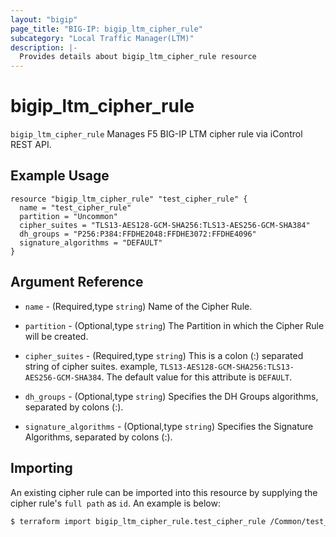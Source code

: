 ```yaml
---
layout: "bigip"
page_title: "BIG-IP: bigip_ltm_cipher_rule"
subcategory: "Local Traffic Manager(LTM)"
description: |-
  Provides details about bigip_ltm_cipher_rule resource
---
```


# bigip\_ltm\_cipher\_rule

`bigip_ltm_cipher_rule` Manages F5 BIG-IP LTM cipher rule via iControl REST API.

## Example Usage

```hcl
resource "bigip_ltm_cipher_rule" "test_cipher_rule" {
  name = "test_cipher_rule"
  partition = "Uncommon"
  cipher_suites = "TLS13-AES128-GCM-SHA256:TLS13-AES256-GCM-SHA384"
  dh_groups = "P256:P384:FFDHE2048:FFDHE3072:FFDHE4096"
  signature_algorithms = "DEFAULT"
}
```

## Argument Reference

* `name` - (Required,type `string`) Name of the Cipher Rule.

* `partition` - (Optional,type `string`) The Partition in which the Cipher Rule will be created.

* `cipher_suites` - (Required,type `string`) This is a colon (:) separated string of cipher suites. example, `TLS13-AES128-GCM-SHA256:TLS13-AES256-GCM-SHA384`. The default value for this attribute is `DEFAULT`.

* `dh_groups` - (Optional,type `string`) Specifies the DH Groups algorithms, separated by colons (:).

* `signature_algorithms` - (Optional,type `string`) Specifies the Signature Algorithms, separated by colons (:).


## Importing
An existing cipher rule can be imported into this resource by supplying the cipher rule's `full path` as `id`.
An example is below:
```sh
$ terraform import bigip_ltm_cipher_rule.test_cipher_rule /Common/test_cipher_rule

```
